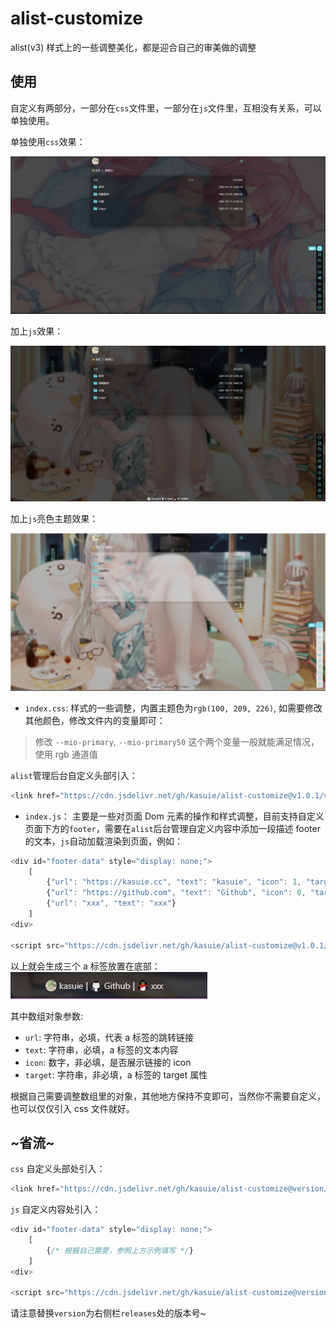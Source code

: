 <!--
 * @Author: kasuie
 * @Date: 2023-05-08 22:52:57
 * @LastEditors: kasuie
 * @LastEditTime: 2024-04-25 22:34:25
 * @Description:
-->

# alist-customize

alist(v3) 样式上的一些调整美化，都是迎合自己的审美做的调整

## 使用

自定义有两部分，一部分在`css`文件里，一部分在`js`文件里，互相没有关系，可以单独使用。

单独使用`css`效果：

![alt text](v3/preview/prev-css.png)

加上`js`效果：

![alt text](v3/preview/prev-js.png)

加上`js`亮色主题效果：

![alt text](v3/preview/prev-js-light.png)

- `index.css`: 样式的一些调整，内置主题色为`rgb(100, 209, 226)`, 如需要修改其他颜色，修改文件内的变量即可：

> 修改 `--mio-primary`, `--mio-primary50` 这个两个变量一般就能满足情况，使用 rgb 通道值

`alist`管理后台自定义头部引入：

```js
<link href="https://cdn.jsdelivr.net/gh/kasuie/alist-customize@v1.0.1/v3/css/index.min.css" rel="stylesheet" type="text/css" />
```

- `index.js`： 主要是一些对页面 Dom 元素的操作和样式调整，目前支持自定义页面下方的`footer`，需要在`alist`后台管理自定义内容中添加一段描述 footer 的文本，`js`自动加载渲染到页面，例如：

```js
<div id="footer-data" style="display: none;">
    [
        {"url": "https://kasuie.cc", "text": "kasuie", "icon": 1, "target": "_blank"},
        {"url": "https://github.com", "text": "Github", "icon": 0, "target": "_blank"},
        {"url": "xxx", "text": "xxx"}
    ]
<div>

<script src="https://cdn.jsdelivr.net/gh/kasuie/alist-customize@v1.0.1/v3/js/index.min.js"></script>
```

以上就会生成三个 a 标签放置在底部：![alt text](v3/preview/image.png)

其中数组对象参数:

- `url`: 字符串，必填，代表 a 标签的跳转链接
- `text`: 字符串，必填，a 标签的文本内容
- `icon`: 数字，非必填，是否展示链接的 icon
- `target`: 字符串，非必填，a 标签的 target 属性

根据自己需要调整数组里的对象，其他地方保持不变即可，当然你不需要自定义，也可以仅仅引入 css 文件就好。

## ~省流~

`css` 自定义头部处引入：

```js
<link href="https://cdn.jsdelivr.net/gh/kasuie/alist-customize@version/v3/css/index.min.css" rel="stylesheet" type="text/css" />
```

`js` 自定义内容处引入：

```js
<div id="footer-data" style="display: none;">
    [
        {/* 根据自己需要，参照上方示例填写 */}
    ]
<div>

<script src="https://cdn.jsdelivr.net/gh/kasuie/alist-customize@version/v3/js/index.min.js"></script>
```

请注意替换`version`为右侧栏`releases`处的版本号~